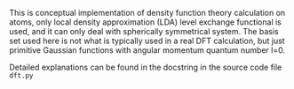This is conceptual implementation of density function theory calculation on atoms, only local density approximation (LDA) level exchange functional is used, and it can only deal with spherically symmetrical system. The basis set used here is not what is typically used in a real DFT calculation, but just primitive Gaussian functions with angular momentum quantum number l=0. 

Detailed explanations can be found in the docstring in the source code file `dft.py`
